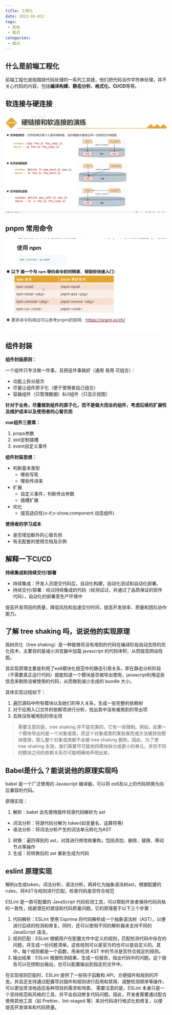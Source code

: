 ```yaml
---
title: 工程化
date: 2023-03-013
tags:
 - 其他
 - 面试
categories: 
 - 面试
---
```


## 什么是前端工程化

前端工程化是指围绕代码处理的一系列工具链，他们把代码当作字符串处理，并不关心代码的内容，包括**编译构建、静态分析、格式化、CI/CD**等等。

## 软连接与硬连接

![](./img/soft-link&hard-link.png)

## pnpm 常用命令

![](./img/pnpm.png)


## 组件封装

**组件封装原则：**

一个组件只专注做一件事，且把这件事做好（通用 易用 可组合）：

- 功能上拆分层次
- 尽量让组件原子化（便于使用者自己组合）
- 容器组件（只管理数据）&UI组件（只显示视图）

**针对于业务，尽量做到组件的原子化，而不是做大而全的组件，考虑后续的扩展性及维护成本以及使用者的心智负担**

 **vue组件三要素：**
1. props参数
2. slot定制插槽
3. event自定义事件

**组件封装思想：**
- 判断基本类型
  - 哪些写死
  - 哪些传进来
- 扩展
  - 自定义事件，判断传出参数
  - 插槽扩展
- 优化
  -  提高适应性(v-if,v-show,component 动态组件)

**使用者的学习成本**

- 是否增加额外的心智负担
- 有无配套的使用文档及示例



## 解释一下CI/CD

**持续集成和持续交付/部署**

- 持续集成：开发人员提交代码后，自动化构建，自动化测试和自动化部署。
- 持续交付/部署：经过持续集成的代码（经测试过，并通过了品质保证的软件代码），自动化的部署至生产环境中

提高开发项目的质量，降低风险和加速交付时间，提高开发效率、质量和团队协作能力。


## 了解 tree shaking 吗，说说他的实现原理

摇树优化（tree shaking）是一种能够将没有用到的代码在编译阶段自动去除的优化技术，主要目的是减小浏览器中加载 javascript 的代码体积，从而提高网站性能。

其实现原理主要是利用了es6模块化规范中的静态引用关系，即在静态分析阶段（不需要真正运行代码）就能知道一个模块是否被导出使用，javascript利用这些信息来剔除没被使用的代码，从而做到减小生成的 bundle 大小。


具体实现过程如下：
1. 遍历源码中所有模块以及她们的导入关系，生成一张完整的依赖树
2. 对于应用入口文件的依赖项进行分析，找出其中没有被用到的导出项
3. 去除没有被用到的导出项

>需要注意的是，tree shaking 并不是完美的，它有一些限制。例如，如果一个模块导出的是一个对象或类，而这个对象或类的某些属性或方法被其他模块使用，那么整个对象或类都不会被 tree shaking 删除。因此，为了使 tree shaking 生效，我们需要尽可能地将模块拆分成更小的单元，并将不同的模块之间的依赖关系尽可能明确地声明出来。

## Babel是什么？能说说他的原理实现吗

babel 是一个广泛使用的 Javascript 编译器，可以将 es6及以上的代码转换为向后兼容的代码。

原理实现：

1. 解析：babel 会先使用插件将源代码解析为 ast
 - 词法分析：将源代码分解为 token(如变量名、运算符等)
 - 语法分析：将词法分析产生的词法单元转化为AST
2. 转换：遍历得到的 ast，对其进行修改和重构，包括添加、删除、替换、移动节点等操作
3. 生成：将转换后的 ast 重新生成为代码


## eslint 原理实现

解析js生成token，词法分析，语法分析，再转化为抽象语法树ast，根据配置的rules，将AST与规则进行匹配，检查代码是否符合规范

ESLint 是一款可配置的 JavaScript 代码检测工具，可以帮助开发者保持代码风格的一致性，规避潜在的错误和代码质量问题。它的原理基于以下三个步骤：

1. 代码解析：ESLint 使用 Esprima 将代码解析成一个抽象语法树（AST），以便进行后续的检测和修复。同时，还可以使用不同的解析器来支持不同的 JavaScript 语法。
2. 规则匹配：ESLint 根据用户在配置文件中定义的规则，匹配检测代码中存在的问题，并生成一份问题清单。这些规则可以是官方的也可以是自定义的。其中，每个规则都是一个函数，用来检测 AST 中的节点是否符合规定的规则。
3. 输出结果：ESLint 根据检测结果，生成一份报告，指出代码中的问题。这个报告可以在控制台输出，也可以配置输出到指定的文件中。

在实现规则匹配时，ESLint 提供了一些钩子函数和 API，方便插件和规则的开发。并且还支持通过配置项对插件和规则进行启用和禁用、调整检测顺序等操作，可以更加灵活地适应各种项目的需求和场景。
需要注意的是，ESLint 本身只是一个坚持规范和风格的工具，并不会自动修复代码问题。因此，开发者需要通过配合使用其他工具（如 Prettier、lint-staged 等）来对代码进行格式化和修复，以便提高开发效率和代码质量。